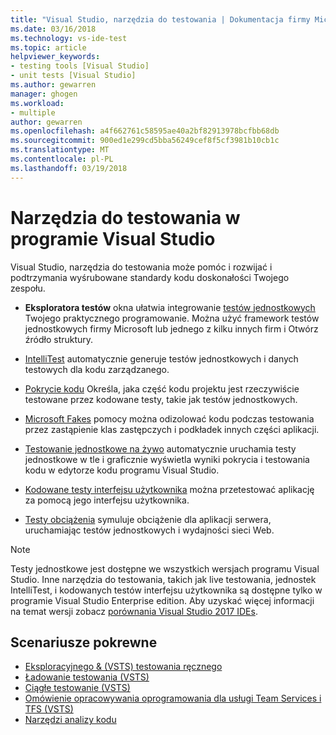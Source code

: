 ```yaml
---
title: "Visual Studio, narzędzia do testowania | Dokumentacja firmy Microsoft"
ms.date: 03/16/2018
ms.technology: vs-ide-test
ms.topic: article
helpviewer_keywords:
- testing tools [Visual Studio]
- unit tests [Visual Studio]
ms.author: gewarren
manager: ghogen
ms.workload:
- multiple
author: gewarren
ms.openlocfilehash: a4f662761c58595ae40a2bf82913978bcfbb68db
ms.sourcegitcommit: 900ed1e299cd5bba56249cef8f5cf3981b10cb1c
ms.translationtype: MT
ms.contentlocale: pl-PL
ms.lasthandoff: 03/19/2018
---
```

# <a name="testing-tools-in-visual-studio"></a>Narzędzia do testowania w programie Visual Studio

Visual Studio, narzędzia do testowania może pomóc i rozwijać i podtrzymania wyśrubowane standardy kodu doskonałości Twojego zespołu.

- **Eksploratora testów** okna ułatwia integrowanie [testów jednostkowych](../test/unit-test-your-code.md) Twojego praktycznego programowanie. Można użyć framework testów jednostkowych firmy Microsoft lub jednego z kilku innych firm i Otwórz źródło struktury.

- [IntelliTest](../test/generate-unit-tests-for-your-code-with-intellitest.md) automatycznie generuje testów jednostkowych i danych testowych dla kodu zarządzanego.

- [Pokrycie kodu](../test/using-code-coverage-to-determine-how-much-code-is-being-tested.md) Określa, jaka część kodu projektu jest rzeczywiście testowane przez kodowane testy, takie jak testów jednostkowych.

- [Microsoft Fakes](../test/isolating-code-under-test-with-microsoft-fakes.md) pomocy można odizolować kodu podczas testowania przez zastąpienie klas zastępczych i podkładek innych części aplikacji.

- [Testowanie jednostkowe na żywo](../test/live-unit-testing.md) automatycznie uruchamia testy jednostkowe w tle i graficznie wyświetla wyniki pokrycia i testowania kodu w edytorze kodu programu Visual Studio.

- [Kodowane testy interfejsu użytkownika](../test/use-ui-automation-to-test-your-code.md) można przetestować aplikację za pomocą jego interfejsu użytkownika.

- [Testy obciążenia](../test/quickstart-create-a-load-test-project.md) symuluje obciążenie dla aplikacji serwera, uruchamiając testów jednostkowych i wydajności sieci Web.

> [!NOTE]
> Testy jednostkowe jest dostępne we wszystkich wersjach programu Visual Studio. Inne narzędzia do testowania, takich jak live testowania, jednostek IntelliTest, i kodowanych testów interfejsu użytkownika są dostępne tylko w programie Visual Studio Enterprise edition. Aby uzyskać więcej informacji na temat wersji zobacz [porównania Visual Studio 2017 IDEs](https://www.visualstudio.com/vs/compare/).

## <a name="related-scenarios"></a>Scenariusze pokrewne

* [Eksploracyjnego & (VSTS) testowania ręcznego](/vsts/manual-test/)
* [Ładowanie testowania (VSTS)](/vsts/load-test/index)
* [Ciągłe testowanie (VSTS)](/vsts/build-release/test/index)
* [Omówienie opracowywania oprogramowania dla usługi Team Services i TFS (VSTS)](/vsts/user-guide/devops-alm-overview)
* [Narzędzi analizy kodu](../code-quality/analyzing-application-quality-by-using-code-analysis-tools.md)
